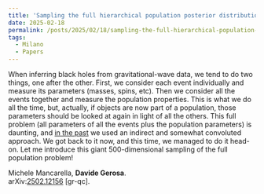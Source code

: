 ```yaml
---
title: 'Sampling the full hierarchical population posterior distribution ingravitational-wave astronomy'
date: 2025-02-18
permalink: /posts/2025/02/18/sampling-the-full-hierarchical-population-posterior-distribution-ingravitational-wave-astronomy
tags:
  - Milano
  - Papers
---
```


When inferring black holes from gravitational-wave data, we tend to do two things, one after the other. First, we consider each event individually and measure its parameters (masses, spins, etc). Then we consider all the events together and measure the population properties. This is what we do all the time, but, actually, if objects are now part of a population, those parameters should be looked at again in light of all the others. This full problem (all parameters of all the events plus the population parameters) is daunting, and [in the past](<../../../../../index.html?p=4498>) we used an indirect and somewhat convoluted approach. We got back to it now, and this time, we managed to do it head-on. Let me introduce this giant 500-dimensional sampling of the full population problem! 

Michele Mancarella, **Davide Gerosa**.  
arXiv:[](<https://arxiv.org/abs/2204.00026>)[](<https://arxiv.org/abs/2204.03423>)[2502.12156](<https://arxiv.org/abs/2502.12156>) [gr-qc].

